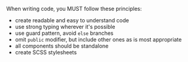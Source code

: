 When writing code, you MUST follow these principles:

- create readable and easy to understand code
- use strong typing wherever it's possible
- use guard pattern, avoid `else` branches
- omit `public` modifier, but include other ones as is most appropriate
- all components should be standalone
- create SCSS stylesheets
